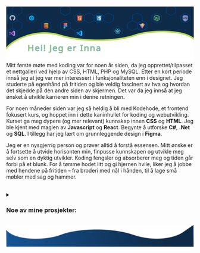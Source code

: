 ![Github Profile of Inna Aleksenitser](./images/header.svg)
Mitt første møte med koding var for noen år siden, da jeg opprettet/tilpasset et nettgalleri ved hjelp av CSS, HTML, PHP og MySQL. Etter en kort periode innså jeg at jeg var mer interessert i funksjonaliteten enn i designet. Jeg studerte på egenhånd på fritiden og ble veldig fascinert av hva og hvordan det skjedde på den andre siden av skjermen. Det var da jeg innså at jeg ønsket å utvikle karrieren min i denne retningen.

For noen måneder siden var jeg så heldig å bli med Kodehode, et frontend fokusert kurs, og hoppet inn i dette kaninhullet for koding og webutvikling. Kurset ga meg dypere (og mer relevant) kunnskap innen **CSS** og **HTML**. Jeg ble kjent med magien av **Javascript** og **React**. Begynte å utforske **C#**, **.Net** og **SQL**. I tillegg har jeg lært om grunnleggende design i **Figma**.

Jeg er en nysgjerrig person og prøver alltid å forstå essensen. Mitt ønske er å fortsette å utvide horisonten min, finpusse kunnskapen og utvikle meg selv som en dyktig utvikler.
Koding fengsler og absorberer meg og tiden går forbi på et blunk. For å tømme hodet litt og gi hjernen hvile, liker jeg å jobbe med hendene på fritiden – fra broderi med nål i hånden, til å lage små møbler med sag og hammer.  
<br />

<details>
<summary> <h3> Noe av mine prosjekter: </h3> </summary>
<br />
 
|       |      	|
|:---:	|:----	|
|  [![HjerteJul](./images/projects/hjerteJul.jpg "HjerteJul - Gruppe prosjekt")](https://github.com/Inna-B10/Hjertejul)  | **HjerteJul** _(JS + C#)_ <br/>En side som kobler brukeren til vanskeligstilte familier som ønsker noen å feire jul sammen med. Siden ha et søkefelt hvor man kan søke etter keywords hos de ulike familiene, samt sjekkbokser hvor man kan sortere bort familier basert på faktorer man ikke kan tilpasse <br>[GitHub](https://github.com/Inna-B10/Hjertejul) |
|  [![Quiz](./images/projects/quiz.jpg "Quiz - C# prosjekt")](https://github.com/Inna-B10/QuizFormApp)  | **Quiz** _(C#)_ <br/>En enkel C#-app som kjører quiz og viser resultatet til slutt.<br>Utformet med Windows.Forms.<br>[GitHub](https://github.com/Inna-B10/QuizFormApp) |
|  [![Enhetsregisteret](./images/projects/enhetsregisteret.jpg "Enhetsregisteret - API prosjekt")](https://github.com/Inna-B10/Enhetsregisteret-project)  |  **Enhetsregisteret** _(React + Vite)_ <br/>Applikasjonen i React som gjør en spørring mot Brønnøysundregistrene sitt API og presenterer en liste over bedriftene som ble funnet.<br>[GitHub](https://github.com/Inna-B10/Enhetsregisteret-project) \| [Netlify](https://enhetsregisteret-project.netlify.app/)  |
|  [![The farm](./images/projects/farm.jpg "The farm \"Natural Bliss\"")](https://github.com/Inna-B10/The-farm---Natural-Bliss)  |   **Farm \"Natural Bliss\"** _(HTML + CSS)_ <br/>Open topic: design a visually appealing, user-friendly website for client.<br> Chosen topic - Farm.<br>[Github](https://github.com/Inna-B10/The-farm---Natural-Bliss) \| [Netlify](https://natural-bliss-innab10.netlify.app/) |
|    [![Free games](./images/projects/games.jpg "Free games - API prosjekt")](https://github.com/Inna-B10/JS-API-PROJECT) 	|   **Free games** _(Javascript API) Group Project_ <br/> A website that displays information retrieved from an API AND/OR USES the information retrieved to display something.<br>[GitHub](https://github.com/Inna-B10/JS-API-PROJECT) \| [Netlify](https://js-api-group-project.netlify.app) 	|
|   [![Soundboard](./images/projects/soundboard.jpg "Soundboard")](https://github.com/Inna-B10/Soundboard)  	|   **Soundboard** _(Vanilla Javascript)_ <br/> Creating a soundboard with eventlisteners that are activated when pressing keyboard keys and style properly so it actually looks like a soundboard!<br>[GitHub](https://github.com/Inna-B10/Soundboard) \| [Netlify](https://soundboard-innab10.netlify.app)  	|
|   [![TextilePod](./images/projects/textilePod.jpg "TextilePod - Group project")](https://github.com/Inna-B10/Textile-Pod) 	|   **TextilePod** _(HTML + CSS) Group Project_ <br/> An engaging and visually appealing homepage that introduces Textile POD using HTML, CSS. Mission of the business is to bring awareness in the city to recycle clothes.<br>[GitHub](https://github.com/Inna-B10/Textile-Pod) \| [Netlify](https://textile-pod.netlify.app/)  	| 
|   [![Todo list](./images/projects/todo.jpg "Todo list")](https://github.com/Inna-B10/Advanced-Todo-list)  	|   **Todo list** _(Vanilla Javascript)_ <br/> Todo List application using JavaScript, HTML and CSS. A user has the ability to add, edit, filter, and remove items from both the list and local storage.<br>[GitHub](https://github.com/Inna-B10/Advanced-Todo-list) \| [Netlify](https://advanced-todo-list-my-innab10.netlify.app/) 	|

</details>

![footer wave](./images/footer.svg)

<!--

🛠 Jeg jobber for tiden med denne siden

**Inna-B10/Inna-B10** is a ✨ _special_ ✨ repository because its `README.md` (this file) appears on your GitHub profile.

Here are some ideas to get you started:

- 🔭 I’m currently working on ...
- 🌱 I’m currently learning ...
- 👯 I’m looking to collaborate on ...
- 🤔 I’m looking for help with ...
- 💬 Ask me about ...
- 📫 How to reach me: ...
- 😄 Pronouns: ...
- ⚡ Fun fact: ...
- 👋
  -->
